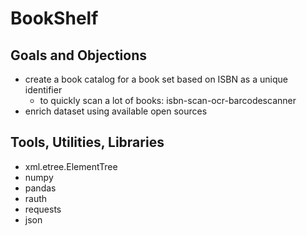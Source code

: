 # BookShelf

## Goals and Objections ##

* create a book catalog for a book set based on ISBN as a unique identifier
  * to quickly scan a lot of books: isbn-scan-ocr-barcodescanner
* enrich dataset using available open sources

## Tools, Utilities, Libraries ##
* xml.etree.ElementTree
* numpy
* pandas
* rauth
* requests
* json
